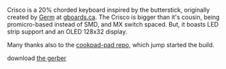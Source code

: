 Crisco is a 20% chorded keyboard inspired by the butterstick, originally created by [Germ](https://github.com/germ) at [gboards.ca](gboards.ca). The Crisco is bigger than it's cousin, being promicro-based instead of SMD, and MX switch spaced. But, it boasts LED strip support and an OLED 128x32 display.

Many thanks also to the [cookpad-pad repo](https://github.com/cookpad/cookpad-pad/tree/master), which jump started the build.

download [the gerber](https://github.com/ch604/crisco/blob/main/gerbers/crisco-v0.1-gerbers.zip?raw=true)
